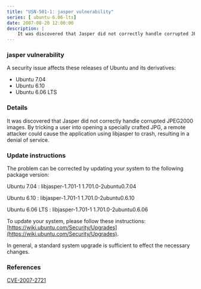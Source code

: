 ```yaml
---
title: "USN-501-1: jasper vulnerability"
series: [ ubuntu-6.06-lts]
date: 2007-08-20 12:00:00
description: |
    It was discovered that Jasper did not correctly handle corrupted JPEG2000 images.  By tricking a user into opening a specially crafted JPG, a remote attacker could cause the application using libjasper to crash, resulting in a denial of service.
--- 
```

 
### jasper vulnerability

A security issue affects these releases of Ubuntu and its derivatives:

* Ubuntu 7.04
* Ubuntu 6.10
* Ubuntu 6.06 LTS

### Details

It was discovered that Jasper did not correctly handle corrupted JPEG2000 images. By tricking a user into opening a specially crafted JPG, a remote attacker could cause the application using libjasper to crash, resulting in a denial of service.

### Update instructions

The problem can be corrected by updating your system to the following package version:

Ubuntu 7.04
 : libjasper-1.701-1 <span>1.701.0-2ubuntu0.7.04</span>

Ubuntu 6.10
 : libjasper-1.701-1 <span>1.701.0-2ubuntu0.6.10</span>

Ubuntu 6.06 LTS
 : libjasper-1.701-1 <span>1.701.0-2ubuntu0.6.06</span>

To update your system, please follow these instructions: [https://wiki.ubuntu.com/Security/Upgrades](https://wiki.ubuntu.com/Security/Upgrades).

In general, a standard system upgrade is sufficient to effect the necessary changes.

### References

 [CVE-2007-2721](http://people.ubuntu.com/~ubuntu-security/cve/CVE-2007-2721)
 
